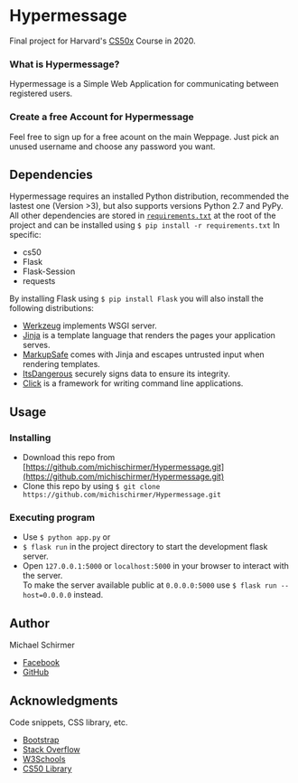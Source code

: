 # Hypermessage

Final project for Harvard's [CS50x](https://cs50.harvard.edu/x/2020/) Course in 2020.

### What is Hypermessage?

Hypermessage is a Simple Web Application for communicating between registered users.

### Create a free Account for Hypermessage

Feel free to sign up for a free acount on the main Weppage. Just pick an unused username and choose any password you want.

## Dependencies
Hypermessage requires an installed Python distribution, recommended the lastest one (Version >3), but also supports versions Python 2.7 and PyPy.
All other dependencies are stored in [`requirements.txt`](https://pip.readthedocs.org/en/1.1/requirements.html) at the root of the project and can be installed using ```$ pip install -r requirements.txt``` 
In specific:
* cs50
* Flask
* Flask-Session
* requests

By installing Flask using ```$ pip install Flask``` you will also install the following distributions:
* [Werkzeug](https://palletsprojects.com/p/werkzeug/) implements WSGI server.
* [Jinja](https://palletsprojects.com/p/jinja/) is a template language that renders the pages your application serves.
* [MarkupSafe](https://palletsprojects.com/p/markupsafe/) comes with Jinja and escapes untrusted input when rendering templates.
* [ItsDangerous](https://palletsprojects.com/p/itsdangerous/) securely signs data to ensure its integrity.
* [Click](https://palletsprojects.com/p/click/) is a framework for writing command line applications.

## Usage

### Installing

* Download this repo from [https://github.com/michischirmer/Hypermessage.git](https://github.com/michischirmer/Hypermessage.git)
* Clone this repo by using ```$ git clone https://github.com/michischirmer/Hypermessage.git```

### Executing program


* Use ```$ python app.py```
or
* ```$ flask run``` in the project directory to start the development flask server.
* Open ```127.0.0.1:5000``` or ```localhost:5000``` in your browser to interact with the server. <br>
To make the server available public at ```0.0.0.0:5000``` use ```$ flask run --host=0.0.0.0``` instead.


## Author

Michael Schirmer
* [Facebook](https://www.facebook.com/michael.schirmer.9843/)
* [GitHub](https://github.com/michischirmer)


## Acknowledgments

Code snippets, CSS library, etc.
* [Bootstrap](https://getbootstrap.com)
* [Stack Overflow](https://stackoverflow.com)
* [W3Schools](https://www.w3schools.com)
* [CS50 Library](https://manual.cs50.io)
